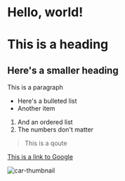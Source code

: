 # Hello, world!

# This is a heading

## Here's a smaller heading

This is a paragraph

* Here's a bulleted list
* Another item

1. And an ordered list
1. The numbers don't matter

> This is a qoute

[This is a link to Google](https://google.com)

![car-thumbnail](https://static.pexels.com/photos/103290/pexels-photo-103290.jpeg)
